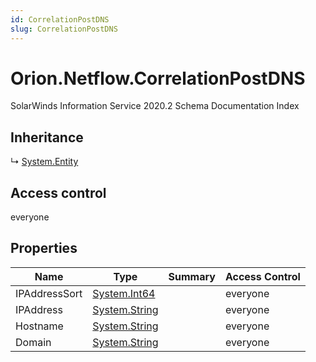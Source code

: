 ```yaml
---
id: CorrelationPostDNS
slug: CorrelationPostDNS
---
```


# Orion.Netflow.CorrelationPostDNS

SolarWinds Information Service 2020.2 Schema Documentation Index

## Inheritance

↳ [System.Entity](./../System/Entity)

## Access control

everyone

## Properties

| Name | Type | Summary | Access Control |
| ------ | ------ | ------ | ------ |
| IPAddressSort | [System.Int64](https://docs.microsoft.com/en-us/dotnet/api/system.int64) |  | everyone |
| IPAddress | [System.String](https://docs.microsoft.com/en-us/dotnet/api/system.string) |  | everyone |
| Hostname | [System.String](https://docs.microsoft.com/en-us/dotnet/api/system.string) |  | everyone |
| Domain | [System.String](https://docs.microsoft.com/en-us/dotnet/api/system.string) |  | everyone |

